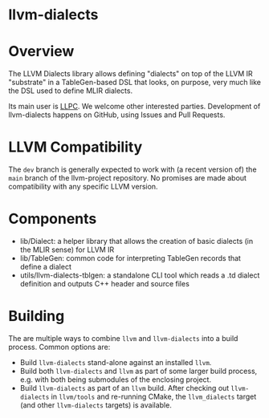 llvm-dialects
=============

Overview
========
The LLVM Dialects library allows defining "dialects" on top of the LLVM IR
"substrate" in a TableGen-based DSL that looks, on purpose, very much like the
DSL used to define MLIR dialects.

Its main user is [LLPC](https://github.com/GPUOpen-Drivers/llpc). We welcome
other interested parties. Development of llvm-dialects happens on GitHub,
using Issues and Pull Requests.

LLVM Compatibility
==================
The `dev` branch is generally expected to work with (a recent version of) the
`main` branch of the llvm-project repository. No promises are made about
compatibility with any specific LLVM version.

Components
==========

- lib/Dialect: a helper library that allows the creation of basic dialects (in
  the MLIR sense) for LLVM IR
- lib/TableGen: common code for interpreting TableGen records that define a
  dialect
- utils/llvm-dialects-tblgen: a standalone CLI tool which reads a .td dialect
  definition and outputs C++ header and source files

Building
========

The are multiple ways to combine `llvm` and `llvm-dialects` into a build process.
Common options are:

- Build `llvm-dialects` stand-alone against an installed `llvm`.
- Build both `llvm-dialects` and `llvm` as part of some larger build process,
  e.g. with both being submodules of the enclosing project.
- Build `llvm-dialects` as part of an `llvm` build. After checking out
  `llvm-dialects` in `llvm/tools` and re-running CMake, the `llvm_dialects`
  target (and other `llvm-dialects` targets) is available.
